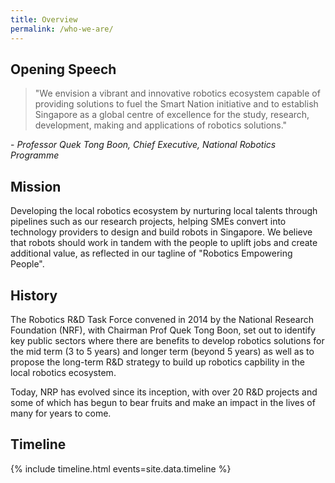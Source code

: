 ```yaml
---
title: Overview
permalink: /who-we-are/
---
```

## Opening Speech  
>"We envision a vibrant and innovative robotics ecosystem capable of providing solutions to fuel the Smart Nation initiative and to establish Singapore as a global centre of excellence for the study, research, development, making and applications of robotics solutions."  
  
\- *Professor Quek Tong Boon, Chief Executive, National Robotics Programme*  
  
## Mission  
Developing the local robotics ecosystem by nurturing local talents through pipelines such as our research projects, helping SMEs convert into technology providers to design and build robots in Singapore. We believe that robots should work in tandem with the people to uplift jobs and create additional value, as reflected in our tagline of "Robotics Empowering People".
  
## History  
The Robotics R&D Task Force convened in 2014 by the National Research Foundation (NRF), with Chairman Prof Quek Tong Boon, set out to identify key public sectors where there are benefits to develop robotics solutions for the mid term (3 to 5 years) and longer term (beyond 5 years) as well as to propose the long-term R&D strategy to build up robotics capbility in the local robotics ecosystem.  
  
Today, NRP has evolved since its inception, with over 20 R&D projects and some of which has begun to bear fruits and make an impact in the lives of many for years to come.  
  
## Timeline  
  
{% include timeline.html events=site.data.timeline %}